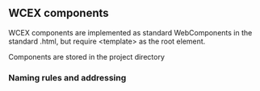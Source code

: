 <!--DESC: {"icon":"explore"} -->

## WCEX components

WCEX components are implemented as standard WebComponents in the standard .html, but require <template\> as the root element.

Components are stored in the project directory

### Naming rules and addressing


